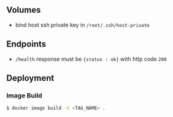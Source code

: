 ## Volumes
- bind host ssh private key in `/root/.ssh/host-private`
## Endpoints
- `/health`
  response must be `{status : ok}` with http code `200`

## Deployment
### Image Build
```sh
$ docker image build -t <TAG_NAME> . 
```
  